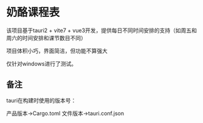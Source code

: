 # 奶酪课程表

该项目基于tauri2 + vite7 + vue3开发，提供每日不同时间安排的支持（如周五和周六的时间安排和课节数目不同）

项目体积小巧，界面简洁，但功能不算强大

仅针对windows进行了测试。

## 备注

tauri在构建时使用的版本号：

产品版本->Cargo.toml
文件版本->tauri.conf.json
